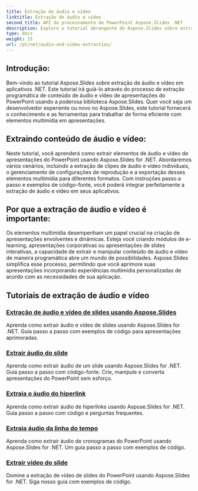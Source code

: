 ```yaml
---
title: Extração de áudio e vídeo
linktitle: Extração de áudio e vídeo
second_title: API de processamento de PowerPoint Aspose.Slides .NET
description: Explore o tutorial abrangente do Aspose.Slides sobre extração de áudio e vídeo em aplicativos .NET. Aprenda como extrair e manipular programaticamente elementos multimídia de apresentações do PowerPoint.
type: docs
weight: 15
url: /pt/net/audio-and-video-extraction/
---
```


## Introdução:

Bem-vindo ao tutorial Aspose.Slides sobre extração de áudio e vídeo em aplicativos .NET. Este tutorial irá guiá-lo através do processo de extração programática de conteúdo de áudio e vídeo de apresentações do PowerPoint usando a poderosa biblioteca Aspose.Slides. Quer você seja um desenvolvedor experiente ou novo no Aspose.Slides, este tutorial fornecerá o conhecimento e as ferramentas para trabalhar de forma eficiente com elementos multimídia em apresentações.

## Extraindo conteúdo de áudio e vídeo:

Neste tutorial, você aprenderá como extrair elementos de áudio e vídeo de apresentações do PowerPoint usando Aspose.Slides for .NET. Abordaremos vários cenários, incluindo a extração de clipes de áudio e vídeo individuais, o gerenciamento de configurações de reprodução e a exportação desses elementos multimídia para diferentes formatos. Com instruções passo a passo e exemplos de código-fonte, você poderá integrar perfeitamente a extração de áudio e vídeo em seus aplicativos.

## Por que a extração de áudio e vídeo é importante:

Os elementos multimídia desempenham um papel crucial na criação de apresentações envolventes e dinâmicas. Esteja você criando módulos de e-learning, apresentações corporativas ou apresentações de slides interativas, a capacidade de extrair e manipular conteúdo de áudio e vídeo de maneira programática abre um mundo de possibilidades. Aspose.Slides simplifica esse processo, permitindo que você aprimore suas apresentações incorporando experiências multimídia personalizadas de acordo com as necessidades de sua aplicação.

## Tutoriais de extração de áudio e vídeo
### [Extração de áudio e vídeo de slides usando Aspose.Slides](./audio-and-video-extraction/)
Aprenda como extrair áudio e vídeo de slides usando Aspose.Slides for .NET. Guia passo a passo com exemplos de código para apresentações aprimoradas.
### [Extrair áudio do slide](./extract-audio/)
Aprenda como extrair áudio de um slide usando Aspose.Slides for .NET. Guia passo a passo com código-fonte. Crie, manipule e converta apresentações do PowerPoint sem esforço.
### [Extraia o áudio do hiperlink](./extract-audio-from-hyperlink/)
Aprenda como extrair áudio de hiperlinks usando Aspose.Slides for .NET. Guia passo a passo com código e perguntas frequentes.
### [Extraia áudio da linha do tempo](./extract-audio-from-timeline/)
Aprenda como extrair áudio de cronogramas do PowerPoint usando Aspose.Slides for .NET. Um guia passo a passo com exemplos de código.
### [Extrair vídeo do slide](./extract-video/)
Domine a extração de vídeo de slides do PowerPoint usando Aspose.Slides for .NET. Siga nosso guia com exemplos de código.
